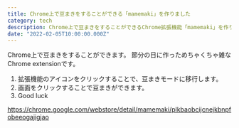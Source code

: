 ```yaml
---
title: Chrome上で豆まきをすることができる「mamemaki」を作りました
category: tech
description: Chrome上で豆まきをすることができるChrome拡張機能「mamemaki」を作りました。
date: "2022-02-05T10:00:00.000Z"
---
```


Chrome上で豆まきをすることができます。
節分の日に作っためちゃくちゃ雑なChrome extensionです。

1. 拡張機能のアイコンをクリックすることで、豆まきモードに移行します。
2. 画面をクリックすることで豆まきができます。
3. Good luck

<a href="https://chrome.google.com/webstore/detail/mamemaki/plkbaobcijcnejkbnpfobeeogajigjao" target="_blank">https://chrome.google.com/webstore/detail/mamemaki/plkbaobcijcnejkbnpfobeeogajigjao</a>